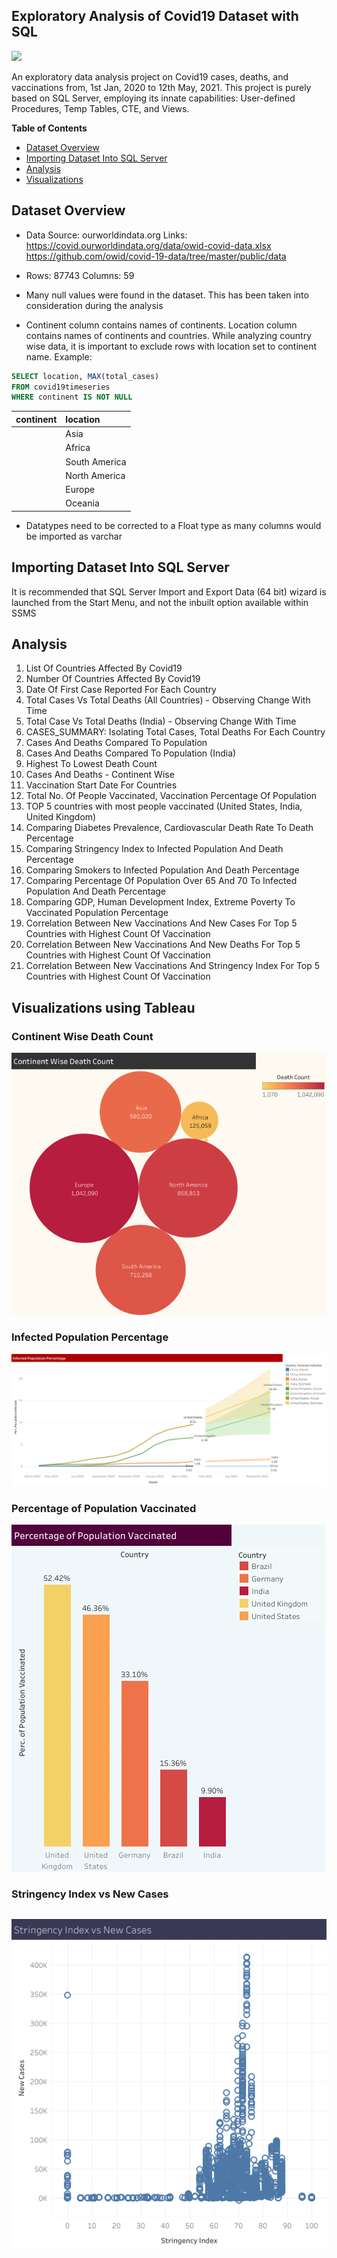 ## Exploratory Analysis of Covid19 Dataset with SQL 
[![](https://img.shields.io/github/license/shine-jayakumar/Covid19-Exploratory-Analysis-With-SQL)](https://github.com/shine-jayakumar/Covid19-Exploratory-Analysis-With-SQL/blob/Master/LICENSE "![](https://img.shields.io/github/license/shine-jayakumar/Covid19-Exploratory-Analysis-With-SQL)")

An exploratory data analysis project on Covid19 cases, deaths, and vaccinations  from, 1st Jan, 2020 to 12th May, 2021.
This project is purely based on SQL Server, employing its innate capabilities: User-defined Procedures, Temp Tables, CTE, and Views.


**Table of Contents**

- [Dataset Overview](#dataset-overview "Dataset Overview")
- [Importing Dataset Into SQL Server](#Importing-Dataset-Into-SQL-Server "Importing Dataset Into SQL Server")
- [Analysis](#Analysis "Analysis")
- [Visualizations](#Visualizations-using-Tableau "Visualizations with Tableau")


## Dataset Overview
- Data Source: ourworldindata.org
Links:
 https://covid.ourworldindata.org/data/owid-covid-data.xlsx
 https://github.com/owid/covid-19-data/tree/master/public/data

- Rows: 87743 Columns: 59
- Many null values were found in the dataset. This has been taken into consideration during the analysis
- Continent column contains names of continents. Location column contains names of continents and countries. While analyzing country wise data, it is important to exclude rows with location set to continent name. 
Example: 
```sql
SELECT location, MAX(total_cases)
FROM covid19timeseries
WHERE continent IS NOT NULL
```

| continent  | location  |
| :------------ |:---------------
|       | Asia  |
|       | Africa      | 
|  | South America        |  
|  | North America        | 
|  | Europe        | 
|  | Oceania        |   
- Datatypes need to be corrected to a Float type as many columns would be imported as varchar

## Importing Dataset Into SQL Server
It is recommended that SQL Server Import and Export Data (64 bit) wizard is launched from the Start Menu, and not the inbuilt option available within SSMS

## Analysis
1. List Of Countries Affected By Covid19
2. Number Of Countries Affected By Covid19
3. Date Of First Case Reported For Each Country
4. Total Cases Vs Total Deaths (All Countries) - Observing Change With Time
5. Total Case Vs Total Deaths (India) - Observing Change With Time
6. CASES_SUMMARY: Isolating Total Cases, Total Deaths For Each Country
7. Cases And Deaths Compared To Population
8. Cases And Deaths Compared To Population (India)
9. Highest To Lowest Death Count
10. Cases And Deaths - Continent Wise
11. Vaccination Start Date For Countries
12. Total No. Of People Vaccinated, Vaccination Percentage Of Population
13. TOP 5 countries with most people vaccinated (United States, India, United Kingdom)
14. Comparing Diabetes Prevalence, Cardiovascular Death Rate To Death Percentage
15. Comparing Stringency Index to Infected Population And Death Percentage
16. Comparing Smokers to Infected Population And Death Percentage
17. Comparing Percentage Of Population Over 65 And 70 To Infected Population And Death Percentage
18. Comparing GDP, Human Development Index, Extreme Poverty To Vaccinated Population Percentage 
19. Correlation Between New Vaccinations And New Cases For Top 5 Countries with Highest Count Of Vaccination
20. Correlation Between New Vaccinations And New Deaths For Top 5 Countries with Highest Count Of Vaccination
21. Correlation Between New Vaccinations And Stringency Index For Top 5 Countries with Highest Count Of Vaccination

## Visualizations using Tableau

### Continent Wise Death Count
![](https://github.com/shine-jayakumar/Covid19-Exploratory-Analysis-With-SQL/blob/Master/Continent%20Wise%20Death%20Count%20-%20bubble.png)

### Infected Population Percentage
![](https://github.com/shine-jayakumar/Covid19-Exploratory-Analysis-With-SQL/blob/Master/Infected%20Pop%20Perc..png)

### Percentage of Population Vaccinated
![](https://github.com/shine-jayakumar/Covid19-Exploratory-Analysis-With-SQL/blob/Master/Most%20people%20vaccinated.png)

### Stringency Index vs New Cases
![](https://github.com/shine-jayakumar/Covid19-Exploratory-Analysis-With-SQL/blob/Master/Stringency%20Index%20and%20New%20Cases.png)
------------
